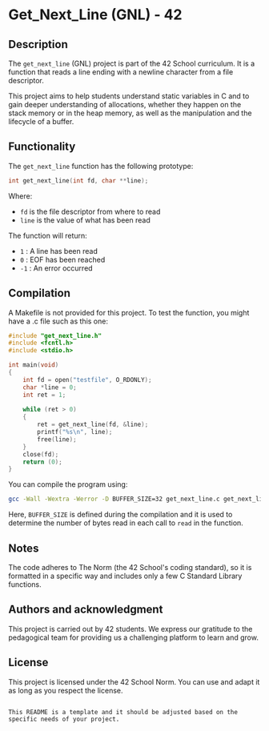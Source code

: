 
# Get_Next_Line (GNL) - 42

## Description

The `get_next_line` (GNL) project is part of the 42 School curriculum. It is a function that reads a line ending with a newline character from a file descriptor.

This project aims to help students understand static variables in C and to gain deeper understanding of allocations, whether they happen on the stack memory or in the heap memory, as well as the manipulation and the lifecycle of a buffer.

## Functionality

The `get_next_line` function has the following prototype:

```c
int get_next_line(int fd, char **line);
```

Where:
- `fd` is the file descriptor from where to read
- `line` is the value of what has been read

The function will return:
- `1` : A line has been read
- `0` : EOF has been reached
- `-1` : An error occurred

## Compilation

A Makefile is not provided for this project. To test the function, you might have a .c file such as this one:

```c
#include "get_next_line.h"
#include <fcntl.h>
#include <stdio.h>

int main(void)
{
    int fd = open("testfile", O_RDONLY);
    char *line = 0;
    int ret = 1;
    
    while (ret > 0)
    {
        ret = get_next_line(fd, &line);
        printf("%s\n", line);
        free(line);
    }
    close(fd);
    return (0);
}
```

You can compile the program using:

```bash
gcc -Wall -Wextra -Werror -D BUFFER_SIZE=32 get_next_line.c get_next_line_utils.c main.c -o gnl
```

Here, `BUFFER_SIZE` is defined during the compilation and it is used to determine the number of bytes read in each call to `read` in the function.

## Notes

The code adheres to The Norm (the 42 School's coding standard), so it is formatted in a specific way and includes only a few C Standard Library functions.

## Authors and acknowledgment

This project is carried out by 42 students. We express our gratitude to the pedagogical team for providing us a challenging platform to learn and grow.

## License

This project is licensed under the 42 School Norm. You can use and adapt it as long as you respect the license.
```

This README is a template and it should be adjusted based on the specific needs of your project.
